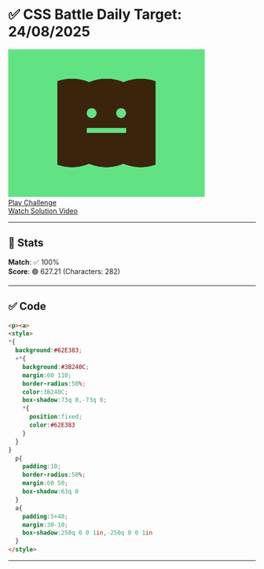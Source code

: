 # ✅ CSS Battle Daily Target: 24/08/2025

![Target](./images/24.png)  
[Play Challenge](https://cssbattle.dev/play/b150AE1x633kzUxkl6cC)  
[Watch Solution Video](https://youtube.com/shorts/TNf2Di7XBXk)

---

## 🔢 Stats

**Match**: ✅ 100%  
**Score**: 🟢 627.21 (Characters: 282)

---

## ✅ Code

```html
<p><a>
<style>
*{
  background:#62E383;
  +*{
    background:#3B240C;
    margin:60 110;
    border-radius:50%;
    color:3B240C;
    box-shadow:73q 0,-73q 0;
    *{
      position:fixed;
      color:#62E383
    }
  }
}
  p{
    padding:10;
    border-radius:50%;
    margin:60 50;
    box-shadow:63q 0
  }
  a{
    padding:5+40;
    margin:30-10;
    box-shadow:250q 0 0 1in,-250q 0 0 1in
  }
</style>

```

---
